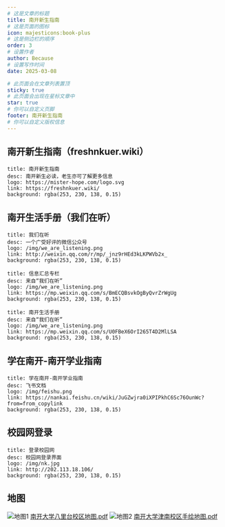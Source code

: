 ```yaml
---
# 这是文章的标题
title: 南开新生指南
# 这是页面的图标
icon: majesticons:book-plus
# 这是侧边栏的顺序
order: 3
# 设置作者
author: Because
# 设置写作时间
date: 2025-03-08

# 此页面会在文章列表置顶
sticky: true
# 此页面会出现在星标文章中
star: true
# 你可以自定义页脚
footer: 南开新生指南
# 你可以自定义版权信息
---
```




## 南开新生指南（freshnkuer.wiki）
  ```component VPCard
  title: 南开新生指南
  desc: 南开新生必读，老生亦可了解更多信息
  logo: https://mister-hope.com/logo.svg
  link: https://freshnkuer.wiki/
  background: rgba(253, 230, 138, 0.15)
  ```
## 南开生活手册（我们在听）
  ```component VPCard
  title: 我们在听
  desc: 一个广受好评的微信公众号
  logo: /img/we_are_listening.png
  link: http://weixin.qq.com/r/mp/_jnz9rHEd3kLKPWVb2x_
  background: rgba(253, 230, 138, 0.15)
  ```
  ```component VPCard
  title: 信息汇总专栏
  desc: 来自“我们在听”
  logo: /img/we_are_listening.png
  link: https://mp.weixin.qq.com/s/BmECQBsvkOgByQvrZrWgUg
  background: rgba(253, 230, 138, 0.15)
  ```
  ```component VPCard
  title: 南开生活手册
  desc: 来自“我们在听”
  logo: /img/we_are_listening.png
  link: https://mp.weixin.qq.com/s/U0FBeX6OrI265T4D2MlLSA
  background: rgba(253, 230, 138, 0.15)
  ```
## 学在南开-南开学业指南
  ```component VPCard
  title: 学在南开-南开学业指南
  desc: 飞书文档
  logo: /img/feishu.png
  link: https://nankai.feishu.cn/wiki/JuGZwjra0iXPIPkhC6Sc76OunWc?from=from_copylink
  background: rgba(253, 230, 138, 0.15)
  ```

## 校园网登录
  ```component VPCard
  title: 登录校园网
  desc: 校园网登录界面
  logo: /img/nk.jpg
  link: http://202.113.18.106/
  background: rgba(253, 230, 138, 0.15)
  ```

## 地图
![地图1](/img/balitai_map.png)
[南开大学八里台校区地图.pdf](../otherfiles/南开大学八里台校区地图.pdf)
![地图2](/img/jinnan_map.png)
[南开大学津南校区手绘地图.pdf](../otherfiles/南开大学津南校区手绘地图.pdf)

